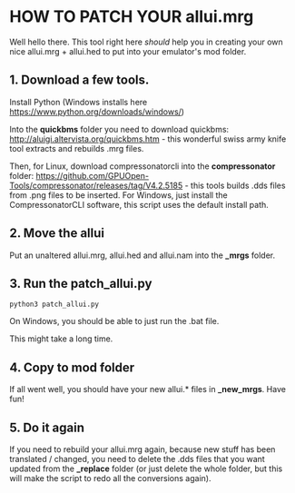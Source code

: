 # HOW TO PATCH YOUR allui.mrg
Well hello there. This tool right here *should* help you in creating your
own nice allui.mrg + allui.hed to put into your emulator's mod folder.

## 1. Download a few tools.

Install Python (Windows installs here https://www.python.org/downloads/windows/)

Into the **quickbms** folder you need to download quickbms: http://aluigi.altervista.org/quickbms.htm -
this wonderful swiss army knife tool extracts and rebuilds .mrg files.

Then, for Linux, download compressonatorcli into the **compressonator** folder: https://github.com/GPUOpen-Tools/compressonator/releases/tag/V4.2.5185 -
this tools builds .dds files from .png files to be inserted.
For Windows, just install the CompressonatorCLI software, this script uses the default install path.

## 2. Move the allui 
Put an unaltered allui.mrg, allui.hed and allui.nam into the **_mrgs** folder.

## 3. Run the patch_allui.py
``python3 patch_allui.py``

On Windows, you should be able to just run the .bat file.

This might take a long time.

## 4. Copy to mod folder
If all went well, you should have your new allui.* files in **_new_mrgs**. Have fun!

## 5. Do it again
If you need to rebuild your allui.mrg again, because new stuff has been translated / changed,
you need to delete the .dds files that you want updated from the **_replace** folder (or just delete the
whole folder, but this will make the script to redo all the conversions again).